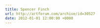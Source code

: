 ```yaml
---
title: Spencer Finch
url: http://artforum.com/archive/id=30527
date: 2012-01-01 12:00:00 +0000
---
```

